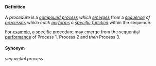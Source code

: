 #### Definition

A *procedure* is a *[compound process](https://github.com/gcassel/Modular-Organization-Terminology/blob/master/compound-terms/compound-process.md) which [emerges](https://github.com/gcassel/Modular-Organization-Terminology/blob/master/terms/emergence.md)* from a *[sequence](https://github.com/gcassel/Modular-Organization-Terminology/blob/master/terms/sequence.md) of [processes](https://github.com/gcassel/Modular-Organization-Terminology/blob/master/terms/process.md)* which *each [performs](https://github.com/gcassel/Modular-Organization-Terminology/blob/master/terms/perform.md) a [specific](https://github.com/gcassel/Modular-Organization-Terminology/blob/master/terms/specific.md) [function](https://github.com/gcassel/Modular-Organization-Terminology/blob/master/terms/function.md)* within the sequence.
 
For [example](https://github.com/gcassel/Modular-Organization-Terminology/blob/master/terms/example.md), a specific procedure may emerge from the sequential [performance](https://github.com/gcassel/Modular-Organization-Terminology/blob/master/terms/perform.md) of Process 1, Process 2 and *then* Process 3.

#### Synonym

*sequential process*
